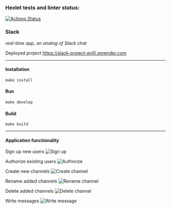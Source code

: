 ### Hexlet tests and linter status:
[![Actions Status](https://github.com/LittleCuteSandra/frontend-project-12/actions/workflows/hexlet-check.yml/badge.svg)](https://github.com/LittleCuteSandra/frontend-project-12/actions)

### Slack
_real-time app, an analog of Slack chat_

Deployed project https://slack-project-evl0.onrender.com

---

#### Installation
``` make install ```

#### Run

``` make develop ```

#### Build
``` make build ```

---

#### Application functionality 

Sign up new users
![Sign up](./readmeFiles/auth.png)

Authorize existing users
![Authorize](./readmeFiles/signUp.png)

Create new channels
![Create channel](./readmeFiles/add.png)

Rename added channels
![Rename channel](./readmeFiles/rename.png)

Delete added channels
![Delete channel](./readmeFiles/delete.png)

Write messages
![Write message](./readmeFiles/messages.png)